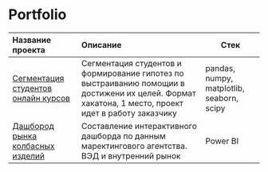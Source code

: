 # Portfolio

|Название проекта|Описание|Стек|
|:-------------------------------------------------------------------|:------------------------------------------------------------------------------------------------|-|
|[Сегментация студентов онлайн курсов](https://github.com/KaterinaFrolkova/portfolio/tree/main/students_segmentation)|Сегментация студентов и формирование гипотез по выстраиванию помощии в достижени их целей. Формат хакатона, 1 место, проект идет в работу заказчику| pandas, numpy, matplotlib, seaborn, scipy
|[Дашбород рынка колбасных изделий]()|Составление интерактивного дашборда по данным маректингового агентства. ВЭД и внутренний рынок| Power BI
